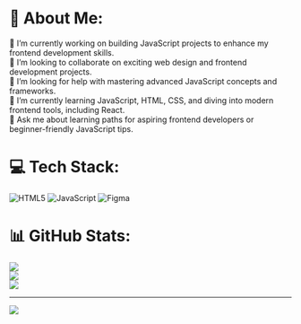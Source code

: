 # 💫 About Me:
🔭 I’m currently working on building JavaScript projects to enhance my frontend development skills.<br>👯 I’m looking to collaborate on exciting web design and frontend development projects.<br>🤝 I’m looking for help with mastering advanced JavaScript concepts and frameworks.<br>🌱 I’m currently learning JavaScript, HTML, CSS, and diving into modern frontend tools, including React.<br>💬 Ask me about learning paths for aspiring frontend developers or beginner-friendly JavaScript tips.

# 💻 Tech Stack:
![HTML5](https://img.shields.io/badge/html5-%23E34F26.svg?style=plastic&logo=html5&logoColor=white) ![JavaScript](https://img.shields.io/badge/javascript-%23323330.svg?style=plastic&logo=javascript&logoColor=%23F7DF1E) ![Figma](https://img.shields.io/badge/figma-%23F24E1E.svg?style=plastic&logo=figma&logoColor=white)
# 📊 GitHub Stats:
![](https://github-readme-stats.vercel.app/api?username=AkiKyaw&theme=omni&hide_border=false&include_all_commits=true&count_private=false)<br/>
![](https://github-readme-streak-stats.herokuapp.com/?user=AkiKyaw&theme=omni&hide_border=false)<br/>
![](https://github-readme-stats.vercel.app/api/top-langs/?username=AkiKyaw&theme=omni&hide_border=false&include_all_commits=true&count_private=false&layout=compact)

---
[![](https://visitcount.itsvg.in/api?id=AkiKyaw&icon=0&color=0)](https://visitcount.itsvg.in)

<!-- Proudly created with GPRM ( https://gprm.itsvg.in ) -->
